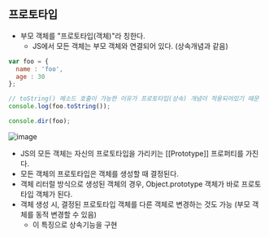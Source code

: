 ## 프로토타입
  - 부모 객체를 "프로토타입(객체)"라 칭한다.
    - JS에서 모든 객체는 부모 객체와 연결되어 있다. (상속개념과 같음)
```JAVASCRIPT
var foo = {
  name : 'foo',
  age : 30
};

// toString() 메소드 호출이 가능한 이유가 프로토타입(상속) 개념이 적용되어있기 때문
console.log(foo.toString());    

console.dir(foo);
```
![image](https://user-images.githubusercontent.com/45419456/180366718-81919d2a-b703-459f-b425-63eeb43ed7e4.png)
- JS의 모든 객체는 자신의 프로토타입을 가리키는 [[Prototype]] 프로퍼티를 가진다. 
- 모든 객체의 프로토타입은 객체를 생성할 때 결정된다.
- 객체 리터럴 방식으로 생성된 객체의 경우, Object.prototype 객체가 바로 프로토타입 객체가 된다.
- 객체 생성 시, 결정된 프로토타입 객체를 다른 객체로 변경하는 것도 가능 (부모 객체를 동적 변경할 수 있음)
  - 이 특징으로 상속기능을 구현

